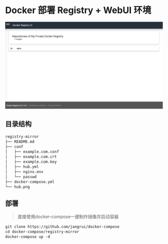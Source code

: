 # Docker 部署 Registry + WebUI 环境

![registry-mirror](./registry-mirror.png)

## 目录结构

```
registry-mirror
├── README.md
├── conf
│   ├── example.com.conf
│   ├── example.com.crt
│   ├── example.com.key
│   ├── hub.yml
│   ├── nginx.env
│   └── passwd
├── docker-compose.yml
└── hub.png
```

## 部署

> 直接使用docker-compose一键制作镜像并启动容器

```
git clone https://github.com/jangrui/docker-compose
cd docker-compose/registry-mirror
docker-compose up -d
```
